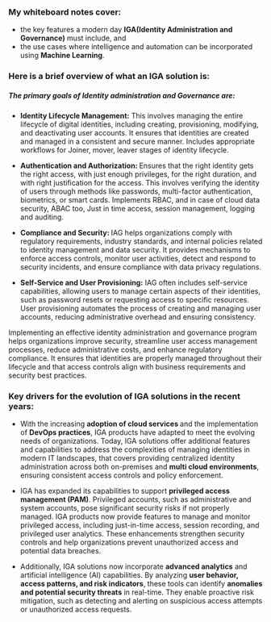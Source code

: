 <h3>My whiteboard notes cover:</h3>

- the key features a modern day <b>IGA(Identity Administration and Governance)</b> must include, and 
- the use cases where intelligence and automation can be incorporated using <b>Machine Learning</b>. 

<h3> Here is a brief overview of what an IGA solution is: </h3>

<h5>The primary goals of Identity administration and Governance are:</h5>

- <b>Identity Lifecycle Management:</b> This involves managing the entire lifecycle of digital identities, including creating, provisioning, modifying, and deactivating user accounts. It ensures that identities are created and managed in a consistent and secure manner. Includes appropriate workflows for Joiner, mover, leaver stages of identity lifecycle.

- <b>Authentication and Authorization: </b> Ensures that the right identity gets the right access, with just enough privileges, for the right duration, and with right justification for the access. This involves verifying the identity of users through methods like passwords, multi-factor authentication, biometrics, or smart cards. Implements RBAC, and in case of cloud data security, ABAC too, Just in time access, session management, logging and auditing. 

- <b>Compliance and Security: </b>IAG helps organizations comply with regulatory requirements, industry standards, and internal policies related to identity management and data security. It provides mechanisms to enforce access controls, monitor user activities, detect and respond to security incidents, and ensure compliance with data privacy regulations.

- <b>Self-Service and User Provisioning:</b> IAG often includes self-service capabilities, allowing users to manage certain aspects of their identities, such as password resets or requesting access to specific resources. User provisioning automates the process of creating and managing user accounts, reducing administrative overhead and ensuring consistency.

Implementing an effective identity administration and governance program helps organizations improve security, streamline user access management processes, reduce administrative costs, and enhance regulatory compliance. It ensures that identities are properly managed throughout their lifecycle and that access controls align with business requirements and security best practices.

<h3>Key drivers for the evolution of IGA solutions in the recent years:</h3>

- With the increasing <b> adoption of cloud services </b> and the implementation of <b>DevOps practices</b>, IGA products have adapted to meet the evolving needs of organizations. Today, IGA solutions offer additional features and capabilities to address the complexities of managing identities in modern IT landscapes, that covers providing centralized identity administration across both on-premises and <b>multi cloud environments</b>, ensuring consistent access controls and policy enforcement.

- IGA has expanded its capabilities to support <b>privileged access management (PAM)</b>. Privileged accounts, such as administrative and system accounts, pose significant security risks if not properly managed. IGA products now provide features to manage and monitor privileged access, including just-in-time access, session recording, and privileged user analytics. These enhancements strengthen security controls and help organizations prevent unauthorized access and potential data breaches. 

- Additionally, IGA solutions now incorporate <b>advanced analytics</b> and artificial intelligence (AI) capabilities. By analyzing <b>user behavior, access patterns, and risk indicators</b>, these tools can identify <b>anomalies and potential security threats</b> in real-time. They enable proactive risk mitigation, such as detecting and alerting on suspicious access attempts or unauthorized access requests.


